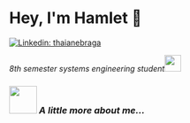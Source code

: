 # Hey, I'm Hamlet 👋

[![Linkedin: thaianebraga](https://img.shields.io/badge/-Hamlet-blue?style=flat-square&logo=Linkedin&logoColor=white&link=https://www.linkedin.com/in/hamlet-pirazan-38518624a/)](https://www.linkedin.com/in/hamlet-pirazan-38518624a/)

<p><em>8th semester systems engineering student<img src="https://media.giphy.com/media/fYSnHlufseco8Fh93Z/giphy.gif" width="30" padding="2">

### <img src="https://media.giphy.com/media/VgCDAzcKvsR6OM0uWg/giphy.gif" width="50"> A little more about me...  


